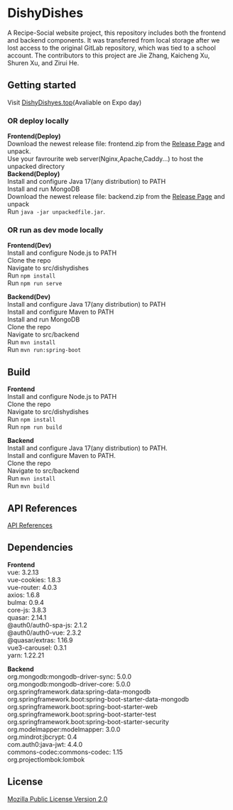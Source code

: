 # DishyDishes
A Recipe-Social website project, this repository includes both the frontend and backend components. It was transferred from local storage after we lost access to the original GitLab repository, which was tied to a school account. The contributors to this project are Jie Zhang, Kaicheng Xu, Shuren Xu, and Zirui He.

## Getting started
Visit [DishyDishyes.top](https://dishydishes.top)(Avaliable on Expo day)  
### OR deploy locally
**Frontend(Deploy)**  
Download the newest release file: frontend.zip from the [Release Page](https://gitlab.cas.mcmaster.ca/2023-2024-capstone/case-capstone/-/releases) and unpack.  
Use your favrourite web server(Nginx,Apache,Caddy...) to host the unpacked directory  
**Backend(Deploy)**  
Install and configure Java 17(any distribution) to PATH    
Install and run MongoDB    
Download the newest release file: backend.zip from the [Release Page](https://gitlab.cas.mcmaster.ca/2023-2024-capstone/case-capstone/-/releases) and unpack  
Run `java -jar unpackedfile.jar`.  
### OR run as dev mode locally
**Frontend(Dev)**  
Install and configure Node.js to PATH  
Clone the repo  
Navigate to src/dishydishes  
Run `npm install`  
Run `npm run serve`

**Backend(Dev)**  
Install and configure Java 17(any distribution) to PATH    
Install and configure Maven to PATH  
Install and run MongoDB    
Clone the repo  
Navigate to src/backend  
Run `mvn install`  
Run `mvn run:spring-boot`

## Build
**Frontend**  
Install and configure Node.js to PATH  
Clone the repo  
Navigate to src/dishydishes  
Run `npm install`  
Run `npm run build`

**Backend**  
Install and configure Java 17(any distribution) to PATH.    
Install and configure Maven to PATH.  
Clone the repo  
Navigate to src/backend  
Run `mvn install`  
Run `mvn build`

## API References
[API References](src/backend/doc.md)

## Dependencies
**Frontend**  
vue: 3.2.13  
vue-cookies: 1.8.3  
vue-router: 4.0.3  
axios: 1.6.8  
bulma: 0.9.4  
core-js: 3.8.3  
quasar: 2.14.1  
@auth0/auth0-spa-js: 2.1.2  
@auth0/auth0-vue: 2.3.2  
@quasar/extras: 1.16.9  
vue3-carousel: 0.3.1  
yarn: 1.22.21

**Backend**  
org.mongodb:mongodb-driver-sync: 5.0.0  
org.mongodb:mongodb-driver-core: 5.0.0  
org.springframework.data:spring-data-mongodb  
org.springframework.boot:spring-boot-starter-data-mongodb  
org.springframework.boot:spring-boot-starter-web  
org.springframework.boot:spring-boot-starter-test  
org.springframework.boot:spring-boot-starter-security  
org.modelmapper:modelmapper: 3.0.0  
org.mindrot:jbcrypt: 0.4  
com.auth0:java-jwt: 4.4.0  
commons-codec:commons-codec: 1.15  
org.projectlombok:lombok

## License
[Mozilla Public License Version 2.0](https://gitlab.cas.mcmaster.ca/2023-2024-capstone/case-capstone/-/blob/main/LICENSE)  